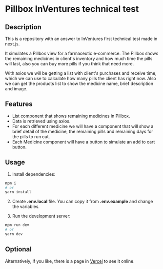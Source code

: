 # Pillbox InVentures technical test

## Description

This is a repository with an answer to InVentures first technical test made in
next.js.

It simulates a Pillbox view for a farmaceutic e-commerce. The Pillbox shows the
remaining medicines in client's inventory and how much time the pills will last,
also you can buy more pills if you think that need more.

With axios we will be getting a list with client's purchases and receive time,
which we can use to calculate how many pills the client has right now. Also
we can get the products list to show the medicine name, brief description and
image.

## Features

* List component that shows remaining medicines in Pillbox.
* Data is retrieved using axios.
* For each different medicine we will have a component that will show a brief
detail of the medicine, the remaining pills and remaining days for the pills to
run out.
* Each Medicine component will have a button to simulate an add to cart button.

## Usage

1) Install dependencies:

```bash
npm i
# or
yarn install
```

2) Create **.env.local** file. You can copy it from **.env.example** and change the
variables.

3) Run the development server:

```bash
npm run dev
# or
yarn dev
```

## Optional

Alternatively, if you like, there is a page in [Vercel](https://pastillero.vercel.app) to see it online.
